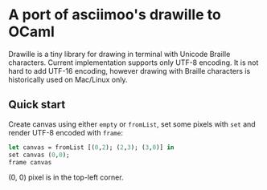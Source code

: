 # A port of asciimoo's drawille to OCaml

Drawille is a tiny library for drawing in terminal with
Unicode Braille characters. Current implementation supports
only UTF-8 encoding. It is not hard to add UTF-16 encoding,
however drawing with Braille characters is historically used
on Mac/Linux only.

## Quick start

Create canvas using either `empty` or `fromList`, set some pixels
with `set` and render UTF-8 encoded with `frame`:

```ocaml
let canvas = fromList [(0,2); (2,3); (3,0)] in
set canvas (0,0);
frame canvas
```

(0, 0) pixel is in the top-left corner.
